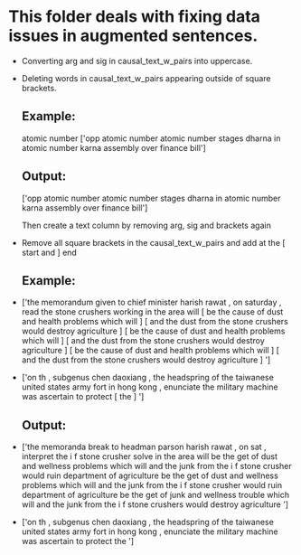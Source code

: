 # This folder deals with fixing data issues in augmented sentences.

- Converting arg and sig in causal_text_w_pairs into uppercase.
- Deleting words in causal_text_w_pairs appearing outside of square brackets.
  ## Example:
  atomic number ['<ARG1>opp atomic number atomic number stages dharna in atomic number karna assembly</ARG1> <SIG0>over</SIG0> <ARG0>finance bill</ARG0>']
  ## Output:
  ['<ARG1>opp atomic number atomic number stages dharna in atomic number karna assembly</ARG1> <SIG0>over</SIG0> <ARG0>finance bill</ARG0>']

  Then create a text column by removing arg, sig and brackets again
  
- Remove all square brackets in the causal_text_w_pairs and add at the [ start and ] end

  ## Example:
- ['the memorandum given to chief minister harish rawat , on saturday , read <ARG0>the stone crushers working in the area</ARG0> <SIG0>will [ be the cause of</SIG0> <ARG1>dust and health problems</ARG1> which will ] [ and the dust from the stone crushers would destroy agriculture ] [ be the cause of <ARG0>dust and health problems</ARG0> which <SIG0>will ] [ and the dust from the stone crushers would destroy agriculture ] [ be the cause of dust and health problems which will ] [ and <ARG0>the dust from the stone crushers</ARG0> <ARG1><SIG0>would destroy</SIG0> agriculture</ARG1> ] ']
- ['on th , subgenus chen daoxiang , the headspring of the taiwanese united states army fort in hong kong , enunciate <ARG1>the military machine was ascertain to protect  [ the ]  ']


  ## Output:
- ['the memoranda break to headman parson harish rawat , on sat , interpret <ARG0>the i f stone crusher solve in the area</ARG0> <SIG0>will  be the get of</SIG0> <ARG1>dust and wellness problems</ARG1> which will   and the junk from the i f stone crusher would ruin department of agriculture   be the get of <ARG0>dust and wellness problems</ARG0> which <SIG0>will   and the junk from the i f stone crusher would ruin department of agriculture   be the get of junk and wellness trouble which will   and <ARG0>the junk from the i f stone crushers</ARG0> <ARG1><SIG0>would destroy</SIG0> agriculture</ARG1>  ']
- ['on th , subgenus chen daoxiang , the headspring of the taiwanese united states army fort in hong kong , enunciate <ARG1>the military machine was ascertain to protect  the  ']

